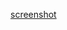 

[screenshot](https://cdn.discordapp.com/attachments/856286428715155486/990545614901235732/sfml_test.png)